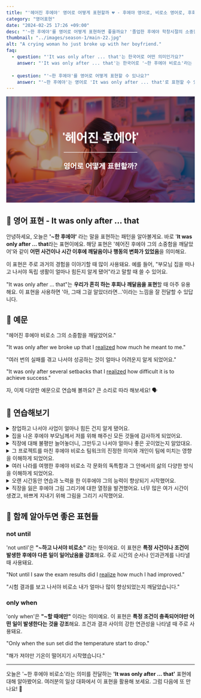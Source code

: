 ```yaml
---
title: "'헤어진 후에야' 영어로 어떻게 표현할까 💔 - 후에야 영어로, 비로소 영어로, 후회 영어로"
category: "영어표현"
date: "2024-02-25 17:26 +09:00"
desc: "'~한 후에야'를 영어로 어떻게 표현하면 좋을까요? '졸업한 후에야 학창시절의 소중함을 깨달았어', '해외여행을 다녀온 후에야 우리나라의 좋은 점을 알게 됐어' 등을 영어로 표현하는 법을 배워봅시다. 다양한 예문을 통해서 연습하고 본인의 표현으로 만들어 보세요."
thumbnail: "../images/season-1/main-22.jpg"
alt: "A crying woman ho just broke up with her boyfriend."
faq:
  - question: "'It was only after ... that'는 한국어로 어떤 의미인가요?"
    answer: "'It was only after ... that'는 한국어로 '~한 후에야 비로소'라는 의미입니다. 어떤 일이 발생한 후에 다른 일을 깨닫거나 행동을 취했다는 것을 강조할 때 사용합니다."

  - question: "'~한 후에야'를 영어로 어떻게 표현할 수 있나요?"
    answer: "'~한 후에야'는 영어로 'It was only after ... that'로 표현할 수 있습니다. 예를 들어, '독립하고 나서야 부모님의 소중함을 알았어'는 'It was only after I moved out that I realized how important my parents were'로 말할 수 있습니다."
---
```


![헤어진 후에야 영어표현](../images/season-1/main-22.jpg)

## 🌟 영어 표현 - It was only after ... that

안녕하세요, 오늘은 **'~한 후에야'** 라는 말을 표현하는 패턴을 알아볼게요. 바로 '**It was only after ... that**라는 표현이에요. 해당 표현은 '헤어진 후에야 그의 소중함을 깨달았어'와 같이 **어떤 사건이나 시간 이후에 깨달음이나 행동의 변화가 있었음**을 의미해요.

이 표현은 주로 과거의 경험을 이야기할 때 많이 사용돼요. 예를 들어, "부모님 집을 떠나고 나서야 독립 생활이 얼마나 힘든지 알게 됐어"라고 말할 때 쓸 수 있어요.

"It was only after ... that"는 **우리가 흔히 하는 후회나 깨달음을 표현**할 때 아주 유용해요. 이 표현을 사용하면 '아, 그때 그걸 알았더라면...'이라는 느낌을 잘 전달할 수 있답니다.

<script async src="https://pagead2.googlesyndication.com/pagead/js/adsbygoogle.js?client=ca-pub-1465612013356152"
     crossorigin="anonymous"></script>
<!-- engple-horizontal-ad -->

<ins class="adsbygoogle"
     style="display:block"
     data-ad-client="ca-pub-1465612013356152"
     data-ad-slot="2106896038"
     data-ad-format="auto"
     data-full-width-responsive="true"></ins>

<script>
     (adsbygoogle = window.adsbygoogle || []).push({});
</script>

## 📖 예문

"헤어진 후에야 비로소 그의 소중함을 깨달았어요."

"It was only after we broke up that I [realized](/blog/in-english/166.realize/) how much he meant to me."

"여러 번의 실패를 겪고 나서야 성공하는 것이 얼마나 어려운지 알게 되었어요."

"It was only after several setbacks that I [realized](/blog/in-english/166.realize/) how difficult it is to achieve success."

자, 이제 다양한 예문으로 연습해 볼까요? 큰 소리로 따라 해보세요! 🗣️

## 💬 연습해보기

<details>
  <summary>창업하고 나서야 사업이 얼마나 힘든 건지 알게 됐어요.</summary>
  <span>It was only after I started my own business that I understood how challenging it could be.</span>
</details>

<details>
  <summary>집을 나온 후에야 부모님께서 저를 위해 해주신 모든 것들에 감사하게 되었어요.</summary>
  <span>It was only after I moved out on my own that I began to appreciate everything my parents did for me.</span>
</details>
<details>
  <summary>직장에 대해 불평만 늘어놓더니, 그만두고 나서야 얼마나 좋은 곳이었는지 알았대요.</summary>
  <span>She kept complaining about her job. It was only after she quit that she appreciated how good it actually was.</span>
</details>

<details>
 <summary>그 프로젝트를 마친 후에야 비로소 팀워크의 진정한 의미와 개인이 팀에 미치는 영향을 이해하게 되었어요.</summary>
  <span>It was only after completing the project that I truly understood the meaning of teamwork and the impact an individual can have on a team.</span>
</details>

<details>
  <summary>여러 나라를 여행한 후에야 비로소 각 문화의 독특함과 그 안에서의 삶의 다양한 방식을 이해하게 되었어요.</summary>
  <span>It was only after traveling through various countries that I came to understand the uniqueness of each culture and the different ways of life within them.</span>
</details>

<details>
  <summary>오랜 시간동안 연습과 노력을 한 이후에야 그의 능력이 향상되기 시작했어요.</summary>
  <span>It was only after a long period of practice and effort that his skills began to improve. </span>
</details>

<details>
  <summary>직장을 잃은 후에야 그림 그리기에 대한 열정을 발견했어요. 너무 많은 여가 시간이 생겼고, 바쁘게 지내기 위해 그림을 그리기 시작했어요. </summary>
  <span>It was only after losing my job that I discovered my passion for painting. With so much free time, I started to paint to keep myself busy.</span>
</details>

## 🤝 함께 알아두면 좋은 표현들

### not until

'not until'은 **"~하고 나서야 비로소"** 라는 뜻이에요. 이 표현은 **특정 사건이나 조건이 발생한 후에야 다른 일이 일어났음을 강조**해요. 주로 시간의 순서나 인과관계를 나타낼 때 사용돼요.

"Not until I saw the exam results did I [realize](/blog/in-english/166.realize/) how much I had improved."

"시험 결과를 보고 나서야 비로소 내가 얼마나 많이 향상되었는지 깨달았습니다."

### only when

'only when'은 **"~할 때에만"** 이라는 의미예요. 이 표현은 **특정 조건이 충족되어야만 어떤 일이 발생한다는 것을 강조**해요. 조건과 결과 사이의 강한 연관성을 나타낼 때 주로 사용돼요.

"Only when the sun set did the temperature start to drop."

"해가 져야만 기온이 떨어지기 시작했습니다."

---

오늘은 '~한 후에야 비로소'라는 의미를 전달하는 **'It was only after ... that'** 표현에 대해 알아봤어요. 여러분의 일상 대화에서 이 표현을 활용해 보세요. 그럼 다음에 또 만나요! 👋
